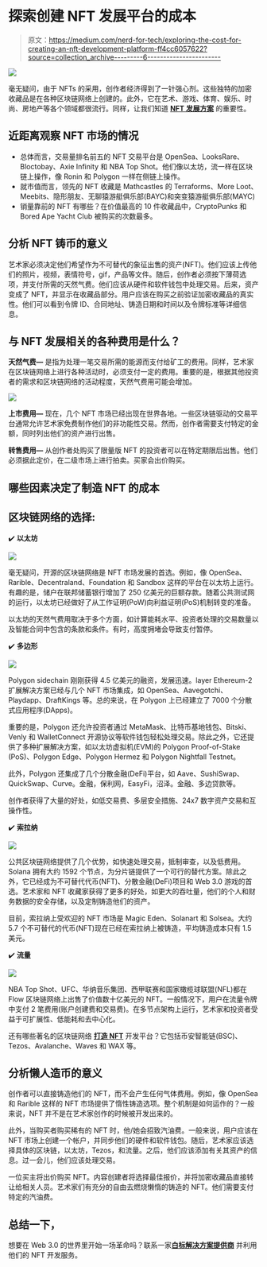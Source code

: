 # 探索创建 NFT 发展平台的成本

> 原文：<https://medium.com/nerd-for-tech/exploring-the-cost-for-creating-an-nft-development-platform-ff4cc6057622?source=collection_archive---------6----------------------->

![](img/071b9ea6b67156dc57b4302ab65c65df.png)

毫无疑问，由于 NFTs 的采用，创作者经济得到了一针强心剂。这些独特的加密收藏品是在各种区块链网络上创建的。此外，它在艺术、游戏、体育、娱乐、时尚、房地产等各个领域都很流行。同样，让我们知道 [**NFT 发展方案**](https://www.appdupe.com/nft-development-services?utm_source=Medium&utm_medium=Blog&utm_campaign=Narmatha) 的重要性。

## **近距离观察 NFT 市场的情况**

*   总体而言，交易量排名前五的 NFT 交易平台是 OpenSea、LooksRare、Bloctobay、Axie Infinity 和 NBA Top Shot。他们像以太坊，流一样在区块链上操作，像 Ronin 和 Polygon 一样在侧链上操作。
*   就市值而言，领先的 NFT 收藏是 Mathcastles 的 Terraforms、More Loot、Meebits、隐形朋友、无聊猿游艇俱乐部(BAYC)和突变猿游艇俱乐部(MAYC)
*   销量靠前的 NFT 有哪些？在价值最高的 10 件收藏品中，CryptoPunks 和 Bored Ape Yacht Club 被购买的次数最多。

## **分析 NFT 铸币的意义**

艺术家必须决定他们希望作为不可替代的象征出售的资产(NFT)。他们应该上传他们的照片，视频，表情符号，gif，产品等文件。随后，创作者必须按下薄荷选项，并支付所需的天然气费。他们应该从硬件和软件钱包中处理交易。后来，资产变成了 NFT，并显示在收藏品部分。用户应该在购买之前验证加密收藏品的真实性。他们可以看到令牌 ID、合同地址、铸造日期和时间以及令牌标准等详细信息。

## **与 NFT 发展相关的各种费用是什么？**

**天然气费—** 是指为处理一笔交易所需的能源而支付给矿工的费用。同样，艺术家在区块链网络上进行各种活动时，必须支付一定的费用。重要的是，根据其他投资者的需求和区块链网络的活动程度，天然气费用可能会增加。

![](img/3ee2e5d041f0306f82bd38cd440683cf.png)

**上市费用—** 现在，几个 NFT 市场已经出现在世界各地。一些区块链驱动的交易平台通常允许艺术家免费制作他们的非功能性交易。然而，创作者需要支付特定的金额，同时列出他们的资产进行出售。

**转售费用—** 从创作者处购买了限量版 NFT 的投资者可以在特定期限后出售。他们必须据此定价，在二级市场上进行拍卖。买家会出价购买。

## **哪些因素决定了制造 NFT 的成本**

## **区块链网络的选择:**

✔️ **以太坊**

![](img/d295874a24f3aa3b8ed12f697401c7f5.png)

毫无疑问，开源的区块链网络是 NFT 市场发展的首选。例如，像 OpenSea、Rarible、Decentraland、Foundation 和 Sandbox 这样的平台在以太坊上运行。有趣的是，储户在联邦储蓄银行增加了 250 亿美元的巨额存款。随着公共测试网的运行，以太坊已经做好了从工作证明(PoW)向利益证明(PoS)机制转变的准备。

以太坊的天然气费用取决于多个方面，如计算能耗水平、投资者处理的交易数量以及智能合同中包含的条款和条件。有时，高度拥堵会导致支付暂停。

✔️ **多边形**

![](img/4fbb9463de7298492ae6e4d100a65552.png)

Polygon sidechain 刚刚获得 4.5 亿美元的融资，发展迅速。layer Ethereum-2 扩展解决方案已经与几个 NFT 市场集成，如 OpenSea、Aavegotchi、Playdapp、DraftKings 等。总的来说，在 Polygon 上已经建立了 7000 个分散式应用程序(DApps)。

重要的是，Polygon 还允许投资者通过 MetaMask、比特币基地钱包、Bitski、Venly 和 WalletConnect 开源协议等软件钱包轻松处理交易。除此之外，它还提供了多种扩展解决方案，如以太坊虚拟机(EVM)的 Polygon Proof-of-Stake (PoS)、Polygon Edge、Polygon Hermez 和 Polygon Nightfall Testnet。

此外，Polygon 还集成了几个分散金融(DeFi)平台，如 Aave、SushiSwap、QuickSwap、Curve。金融，保利网，EasyFi，沼泽。金融、多边贷款等。

创作者获得了大量的好处，如低交易费、多层安全措施、24x7 数字资产交易和互操作性。

✔️ **索拉纳**

![](img/a0297ab9970496895802f9e6bf62ed8e.png)

公共区块链网络提供了几个优势，如快速处理交易，抵制审查，以及低费用。Solana 拥有大约 1592 个节点，为分片链提供了一个可行的替代方案。除此之外，它已经成为不可替代代币(NFT)、分散金融(DeFi)项目和 Web 3.0 游戏的首选。艺术家和 NFT 收藏家获得了更多的好处，如更大的吞吐量，他们的个人和财务数据的安全存储，以及定制铸造他们的资产。

目前，索拉纳上受欢迎的 NFT 市场是 Magic Eden、Solanart 和 Solsea。大约 5.7 个不可替代的代币(NFT)现在已经在索拉纳上被铸造，平均铸造成本只有 1.5 美元。

✔️ **流量**

![](img/f2a36c0c73970b28951d3960ca291929.png)

NBA Top Shot、UFC、华纳音乐集团、西甲联赛和国家橄榄球联盟(NFL)都在 Flow 区块链网络上出售了价值数十亿美元的 NFT。一般情况下，用户在流量令牌中支付 2 笔费用(账户创建费和交易费)。在多节点架构上运行，艺术家和投资者受益于可扩展性、低能耗和去中心化。

还有哪些著名的区块链网络 [**打造 NFT**](https://www.appdupe.com/nft-development-services?utm_source=Medium&utm_medium=Blog&utm_campaign=Narmatha) 开发平台？它包括币安智能链(BSC)、Tezos、Avalanche、Waves 和 WAX 等。

## **分析懒人造币的意义**

创作者可以直接铸造他们的 NFT，而不会产生任何气体费用。例如，像 OpenSea 和 Rarible 这样的 NFT 市场提供了惰性铸造选项。整个机制是如何运作的？一般来说，NFT 并不是在艺术家创作的时候被开发出来的。

此外，当购买者购买稀有的 NFT 时，他/她会招致汽油费。一般来说，用户应该在 NFT 市场上创建一个帐户，并同步他们的硬件和软件钱包。随后，艺术家应该选择具体的区块链，以太坊，Tezos，和流量。之后，他们应该添加有关其资产的信息。过一会儿，他们应该处理交易。

一位买主将出价购买 NFT。内容创建者将选择最佳报价，并将加密收藏品直接转让给相关人员。艺术家们有充分的自由去燃烧懒惰的铸造的 NFT。他们需要支付特定的汽油费。

## **总结一下，**

想要在 Web 3.0 的世界里开始一场革命吗？联系一家[**白标解决方案提供商**](https://www.appdupe.com/nft-development-services?utm_source=Medium&utm_medium=Blog&utm_campaign=Narmatha) 并利用他们的 NFT 开发服务。
